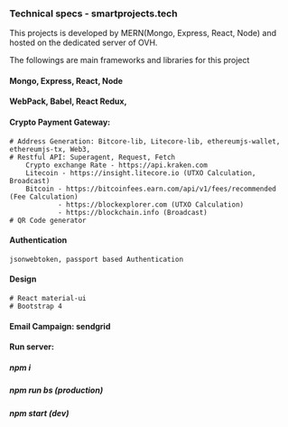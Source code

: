 ### Technical specs - smartprojects.tech

 This projects is developed by MERN(Mongo, Express, React, Node) and hosted on the dedicated server of OVH.

 The followings are main frameworks and libraries for this project

#### Mongo, Express, React, Node
#### WebPack, Babel, React Redux, 
#### Crypto Payment Gateway: 
    # Address Generation: Bitcore-lib, Litecore-lib, ethereumjs-wallet, ethereumjs-tx, Web3, 
    # Restful API: Superagent, Request, Fetch
        Crypto exchange Rate - https://api.kraken.com
        Litecoin - https://insight.litecore.io (UTXO Calculation, Broadcast)
        Bitcoin - https://bitcoinfees.earn.com/api/v1/fees/recommended (Fee Calculation)
                - https://blockexplorer.com (UTXO Calculation)
                - https://blockchain.info (Broadcast)
    # QR Code generator
            
#### Authentication
    jsonwebtoken, passport based Authentication
#### Design
    # React material-ui
    # Bootstrap 4
#### Email Campaign: sendgrid

#### Run server:
  ##### npm i
  ##### npm run bs (production)
  ##### npm start (dev)